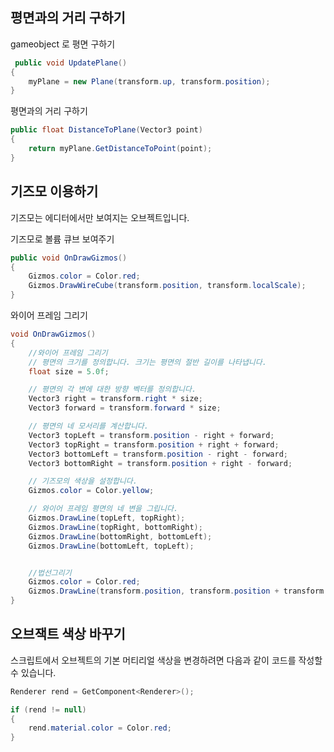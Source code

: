 ## 평면과의 거리 구하기

gameobject 로 평면 구하기  

```csharp
 public void UpdatePlane()
{
    myPlane = new Plane(transform.up, transform.position);
}
```

평면과의 거리 구하기  

```csharp
public float DistanceToPlane(Vector3 point)
{
    return myPlane.GetDistanceToPoint(point);
}
```

## 기즈모 이용하기
기즈모는 에디터에서만 보여지는 오브젝트입니다.  

기즈모로 볼륨 큐브 보여주기  

```csharp
public void OnDrawGizmos()
{
    Gizmos.color = Color.red;
    Gizmos.DrawWireCube(transform.position, transform.localScale);
}
```
와이어 프레임 그리기  

```csharp
void OnDrawGizmos()
{
    //와이어 프레임 그리기
    // 평면의 크기를 정의합니다. 크기는 평면의 절반 길이를 나타냅니다.
    float size = 5.0f;

    // 평면의 각 변에 대한 방향 벡터를 정의합니다.
    Vector3 right = transform.right * size;
    Vector3 forward = transform.forward * size;

    // 평면의 네 모서리를 계산합니다.
    Vector3 topLeft = transform.position - right + forward;
    Vector3 topRight = transform.position + right + forward;
    Vector3 bottomLeft = transform.position - right - forward;
    Vector3 bottomRight = transform.position + right - forward;

    // 기즈모의 색상을 설정합니다.
    Gizmos.color = Color.yellow;

    // 와이어 프레임 평면의 네 변을 그립니다.
    Gizmos.DrawLine(topLeft, topRight);
    Gizmos.DrawLine(topRight, bottomRight);
    Gizmos.DrawLine(bottomRight, bottomLeft);
    Gizmos.DrawLine(bottomLeft, topLeft);


    //법선그리기
    Gizmos.color = Color.red;
    Gizmos.DrawLine(transform.position, transform.position + transform.up * 5.0f);
}
```


## 오브잭트 색상 바꾸기

스크립트에서 오브젝트의 기본 머티리얼 색상을 변경하려면 다음과 같이 코드를 작성할 수 있습니다. 

```csharp
Renderer rend = GetComponent<Renderer>();

if (rend != null)
{
    rend.material.color = Color.red;
}

```
